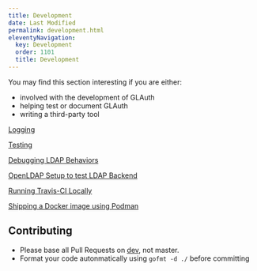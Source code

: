 ```yaml
---
title: Development
date: Last Modified 
permalink: development.html
eleventyNavigation:
  key: Development
  order: 1101
  title: Development
---
```

You may find this section interesting if you are either:
- involved with the development of GLAuth
- helping test or document GLAuth
- writing a third-party tool

[Logging](logging.html)

[Testing](testing.html)

[Debugging LDAP Behaviors](debugging-ldap-behaviors.html)

[OpenLDAP Setup to test LDAP Backend](openldap-setup.html)

[Running Travis-CI Locally](running-travis-ci-locally.html)

[Shipping a Docker image using Podman](shipping-using-podman.html)

## Contributing

- Please base all Pull Requests on [dev](https://github.com/glauth/glauth/tree/dev), not master.
- Format your code autonmatically using `gofmt -d ./` before committing
